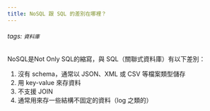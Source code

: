 ```yaml
---
title: NoSQL 跟 SQL 的差別在哪裡？
---
```

###### tags: `資料庫`
NoSQL是Not Only SQL的縮寫，與 SQL（關聯式資料庫）有以下差別：
1. 沒有 schema，通常以 JSON、XML 或 CSV 等檔案類型儲存
2. 用 key-value 來存資料
3. 不支援 JOIN
4. 通常用來存一些結構不固定的資料（log 之類的）